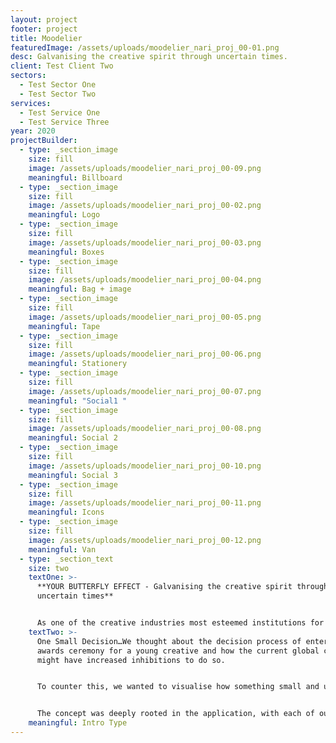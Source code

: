 ```yaml
---
layout: project
footer: project
title: Moodelier
featuredImage: /assets/uploads/moodelier_nari_proj_00-01.png
desc: Galvanising the creative spirit through uncertain times.
client: Test Client Two
sectors:
  - Test Sector One
  - Test Sector Two
services:
  - Test Service One
  - Test Service Three
year: 2020
projectBuilder:
  - type: _section_image
    size: fill
    image: /assets/uploads/moodelier_nari_proj_00-09.png
    meaningful: Billboard
  - type: _section_image
    size: fill
    image: /assets/uploads/moodelier_nari_proj_00-02.png
    meaningful: Logo
  - type: _section_image
    size: fill
    image: /assets/uploads/moodelier_nari_proj_00-03.png
    meaningful: Boxes
  - type: _section_image
    size: fill
    image: /assets/uploads/moodelier_nari_proj_00-04.png
    meaningful: Bag + image
  - type: _section_image
    size: fill
    image: /assets/uploads/moodelier_nari_proj_00-05.png
    meaningful: Tape
  - type: _section_image
    size: fill
    image: /assets/uploads/moodelier_nari_proj_00-06.png
    meaningful: Stationery
  - type: _section_image
    size: fill
    image: /assets/uploads/moodelier_nari_proj_00-07.png
    meaningful: "Social1 "
  - type: _section_image
    size: fill
    image: /assets/uploads/moodelier_nari_proj_00-08.png
    meaningful: Social 2
  - type: _section_image
    size: fill
    image: /assets/uploads/moodelier_nari_proj_00-10.png
    meaningful: Social 3
  - type: _section_image
    size: fill
    image: /assets/uploads/moodelier_nari_proj_00-11.png
    meaningful: Icons
  - type: _section_image
    size: fill
    image: /assets/uploads/moodelier_nari_proj_00-12.png
    meaningful: Van
  - type: _section_text
    size: two
    textOne: >-
      **YOUR BUTTERFLY EFFECT - Galvanising the creative spirit through
      uncertain times**


      As one of the creative industries most esteemed institutions for championing new talent, 2021’s pandemic provided an uncharted challenge for D&AD’s New Blood Awards. We saught to create a campaign that galvanised the creative spirit through these uncertain times, reminding the viewer that one small action can catalyse a multitude of magnificent outcomes.
    textTwo: >-
      One Small Decision…We thought about the decision process of entering an
      awards ceremony for a young creative and how the current global climate
      might have increased inhibitions to do so.


      To counter this, we wanted to visualise how something small and unassuming could develop into something magnificent and multifaceted - a non-linear journey with unexpected outcomes. This provided an analogy of the step to enter the awards and the creatives journey thereafter.


      The concept was deeply rooted in the application, with each of our Butterfly Effect’s being grown at random by the rendering software. This meant none of the forms where predetermined, truly reflecting the core ethos of our concept.The concept narrative flexed as the campaign progressed, with the various butterfly effects colliding, visualising the crossing of creative paths at the festival and then exploding to signify a celebratory finale.
    meaningful: Intro Type
---
```


